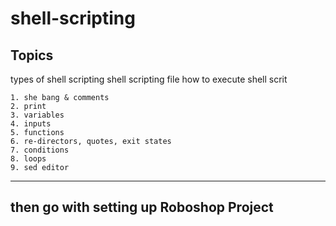 # shell-scripting

## Topics

types of shell scripting
shell scripting file
how to execute shell scrit


````
1. she bang & comments
2. print
3. variables
4. inputs
5. functions
6. re-directors, quotes, exit states
7. conditions
8. loops
9. sed editor

````

-----
then go with setting up Roboshop Project
------

